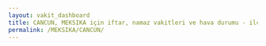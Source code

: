 ```yaml
---
layout: vakit_dashboard
title: CANCUN, MEKSIKA için iftar, namaz vakitleri ve hava durumu - ilçe/eyalet seç
permalink: /MEKSIKA/CANCUN/
---
```


<script type="text/javascript">
  var GLOBAL_COUNTRY = 'MEKSIKA';
  var GLOBAL_CITY = 'CANCUN';
  var GLOBAL_STATE = '';
  var lat = 72;
  var lon = 21;
</script>
